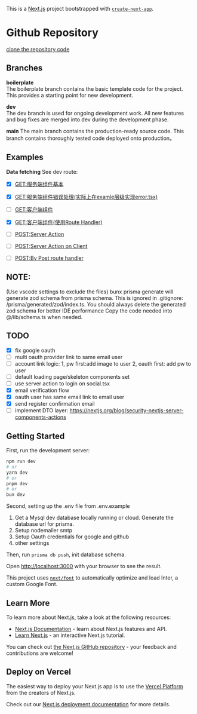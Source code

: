 This is a [Next.js](https://nextjs.org/) project bootstrapped with [`create-next-app`](https://github.com/vercel/next.js/tree/canary/packages/create-next-app).

# Github Repository
[clone the repository code](https://github.com/siliconflow/web-kickstarter.git) 
## Branches
  **boilerplate**  
  The boilerplate branch contains the basic template code for the project. This provides a starting point for new development.

  **dev**   
  The dev branch is used for ongoing development work. All new features and bug fixes are merged into dev during the development phase.

  **main**
  The main branch contains the production-ready source code. This branch contains thoroughly tested code deployed onto production。

## Examples
 **Data fetching**
 See dev route: 
- [x] [GET:服务端组件基本](http://localhost:3000/example/fetch-data/server/basic)
- [x] [GET:服务端组件错误处理(实际上在examle层级实现error.tsx)](http://localhost:3000/example/fetch-data/server/error)
- [ ] [GET:客户端组件](http://localhost:3000/example/fetch-data/server/error)
- [x] [GET:客户端组件(使用Route Handler)](http://localhost:3000/example/fetch-data/route-handler/api-from-client)
- [ ] [POST:Server Action](http://localhost:3000/example/mutate/server-action)
- [ ] [POST:Server Action on Client](http://localhost:3000/example/mutate/server-action-on-client)
- [ ] [POST:By Post route handler](http://localhost:3000/example/mutate/route-handler)


## NOTE:
(Use vscode settings to exclude the files)
bunx prisma generate will generate zod schema from prisma schema.
This is ignored in .gitignore: /prisma/generated/zod/index.ts.
You should always delete the generated zod schema for better IDE performance
Copy the code needed into @/lib/schema.ts when needed.

## TODO
- [x] fix google oauth
- [ ] multi oauth provider link to same email user
- [ ] account link logic: 1, pw first:add image to user 2, oauth first: add pw to user
- [ ] default loading page/skeleton components set
- [ ] use server action to login on social.tsx
- [x] email verification flow
- [x] oauth user has same email link to email user
- [x] send register confirmation email
- [ ] implement DTO layer: https://nextjs.org/blog/security-nextjs-server-components-actions

## Getting Started


First, run the development server:

```bash
npm run dev
# or
yarn dev
# or
pnpm dev
# or
bun dev
```

Second, setting up the .env file from .env.example

1. Get a Mysql dev database locally running or cloud. Generate the database url for prisma.
2. Setup nodemailer smtp
3. Setup Oauth credentials for google and github
4. other settings

Then, run `prisma db push`, init database schema.


Open [http://localhost:3000](http://localhost:3000) with your browser to see the result.

This project uses [`next/font`](https://nextjs.org/docs/basic-features/font-optimization) to automatically optimize and load Inter, a custom Google Font.

## Learn More

To learn more about Next.js, take a look at the following resources:

- [Next.js Documentation](https://nextjs.org/docs) - learn about Next.js features and API.
- [Learn Next.js](https://nextjs.org/learn) - an interactive Next.js tutorial.

You can check out [the Next.js GitHub repository](https://github.com/vercel/next.js/) - your feedback and contributions are welcome!

## Deploy on Vercel

The easiest way to deploy your Next.js app is to use the [Vercel Platform](https://vercel.com/new?utm_medium=default-template&filter=next.js&utm_source=create-next-app&utm_campaign=create-next-app-readme) from the creators of Next.js.

Check out our [Next.js deployment documentation](https://nextjs.org/docs/deployment) for more details.
